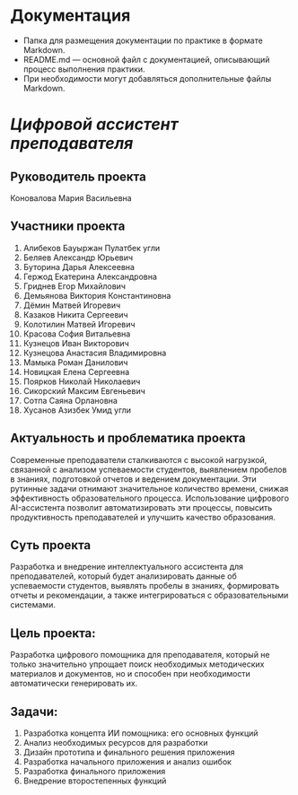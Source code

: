 # Документация

- Папка для размещения документации по практике в формате Markdown.
- README.md — основной файл с документацией, описывающий процесс выполнения практики.
- При необходимости могут добавляться дополнительные файлы Markdown.

# ***Цифровой ассистент преподавателя***

## Руководитель проекта 

Коновалова Мария Васильевна

## Участники проекта 

1. Алибеков Бауыржан Пулатбек угли
2. Беляев Александр Юрьевич
3. Буторина Дарья Алексеевна
4. Гержод Екатерина Александровна 
5. Гриднев Егор Михайлович 
6. Демьянова Виктория Константиновна 
7. Дёмин Матвей Игоревич 
8. Казаков Никита Сергеевич 
9. Колотилин Матвей Игоревич 
10. Красова София Витальевна 
11. Кузнецов Иван Викторович 
12. Кузнецова Анастасия Владимировна
13. Мамыка Роман Данилович 
14. Новицкая Елена Сергеевна 
15. Поярков Николай Николаевич 
16. Сикорский Максим Евгеньевич 
17. Сотпа Саяна Орлановна 
18. Хусанов Азизбек Умид угли

## Актуальность и проблематика проекта

Современные преподаватели сталкиваются с высокой нагрузкой, связанной с анализом успеваемости студентов, выявлением пробелов в знаниях, подготовкой отчетов и ведением документации. Эти рутинные задачи отнимают значительное количество времени, снижая эффективность образовательного процесса.
Использование цифрового AI-ассистента позволит автоматизировать эти процессы, повысить продуктивность преподавателей и улучшить качество образования.

## Суть проекта

Разработка и внедрение интеллектуального ассистента для преподавателей, который будет анализировать данные об успеваемости студентов, выявлять пробелы в знаниях, формировать отчеты и рекомендации, а также интегрироваться с образовательными системами.

## Цель проекта:

Разработка цифрового помощника для преподавателя, который не только значительно упрощает поиск необходимых методических материалов и документов, но и способен при необходимости автоматически генерировать их.

## Задачи:

1. Разработка концепта ИИ помощника: его основных функций
2. Анализ необходимых ресурсов для разработки
3. Дизайн прототипа и финального решения приложения
4. Разработка начального приложения и анализ ошибок
5. Разработка финального приложения
6. Внедрение второстепенных функций
